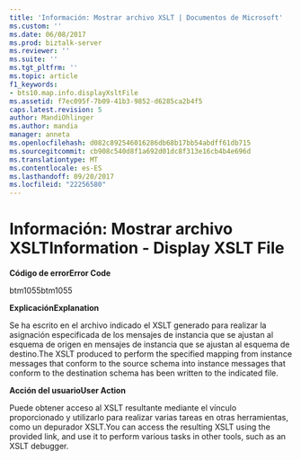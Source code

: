 ```yaml
---
title: 'Información: Mostrar archivo XSLT | Documentos de Microsoft'
ms.custom: ''
ms.date: 06/08/2017
ms.prod: biztalk-server
ms.reviewer: ''
ms.suite: ''
ms.tgt_pltfrm: ''
ms.topic: article
f1_keywords:
- bts10.map.info.displayXsltFile
ms.assetid: f7ec095f-7b09-41b3-9852-d6285ca2b4f5
caps.latest.revision: 5
author: MandiOhlinger
ms.author: mandia
manager: anneta
ms.openlocfilehash: d082c892546016286db68b17bb54abdff61db715
ms.sourcegitcommit: cb908c540d8f1a692d01dc8f313e16cb4b4e696d
ms.translationtype: MT
ms.contentlocale: es-ES
ms.lasthandoff: 09/20/2017
ms.locfileid: "22256580"
---
```

# <a name="information---display-xslt-file"></a><span data-ttu-id="3010f-102">Información: Mostrar archivo XSLT</span><span class="sxs-lookup"><span data-stu-id="3010f-102">Information - Display XSLT File</span></span>
<span data-ttu-id="3010f-103">**Código de error**</span><span class="sxs-lookup"><span data-stu-id="3010f-103">**Error Code**</span></span>  
  
 <span data-ttu-id="3010f-104">btm1055</span><span class="sxs-lookup"><span data-stu-id="3010f-104">btm1055</span></span>  
  
 <span data-ttu-id="3010f-105">**Explicación**</span><span class="sxs-lookup"><span data-stu-id="3010f-105">**Explanation**</span></span>  
  
 <span data-ttu-id="3010f-106">Se ha escrito en el archivo indicado el XSLT generado para realizar la asignación especificada de los mensajes de instancia que se ajustan al esquema de origen en mensajes de instancia que se ajustan al esquema de destino.</span><span class="sxs-lookup"><span data-stu-id="3010f-106">The XSLT produced to perform the specified mapping from instance messages that conform to the source schema into instance messages that conform to the destination schema has been written to the indicated file.</span></span>  
  
 <span data-ttu-id="3010f-107">**Acción del usuario**</span><span class="sxs-lookup"><span data-stu-id="3010f-107">**User Action**</span></span>  
  
 <span data-ttu-id="3010f-108">Puede obtener acceso al XSLT resultante mediante el vínculo proporcionado y utilizarlo para realizar varias tareas en otras herramientas, como un depurador XSLT.</span><span class="sxs-lookup"><span data-stu-id="3010f-108">You can access the resulting XSLT using the provided link, and use it to perform various tasks in other tools, such as an XSLT debugger.</span></span>